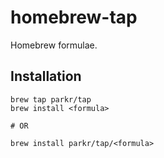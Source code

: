 # homebrew-tap
Homebrew formulae.

## Installation

```
brew tap parkr/tap
brew install <formula>

# OR

brew install parkr/tap/<formula>
```
